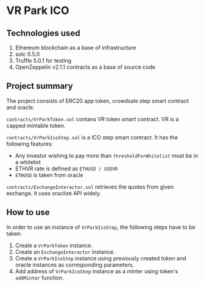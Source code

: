 # VR Park ICO

## Technologies used
1. Ethereum blockchain as a base of infrastructure
2. solc 0.5.0
3. Truffle 5.0.1 for testing
4. OpenZeppelin v2.1.1 contracts as a base of source code

## Project summary

The project consists of ERC20 app token, crowdsale step smart contract and oracle.

`contracts/VrParkToken.sol` contans VR token smart contract. VR is a capped mintable token.

`contracts/VrParkIcoStep.sol` is a ICO step smart contract. It has the following features:
- Any investor wishing to pay more than `thresholdForWhitelist` must be in a whitelist
- ETHVR rate is defined as `ETHUSD / USDVR`
- `ETHUSD` is taken from oracle

`contracts/ExchangeInteractor.sol` retrieves the quotes from given exchange. It uses oraclize API widely.

## How to use

In order to use an instance of `VrParkIcoStep`, the following steps have to be taken:
1. Create a `VrParkToken` instance.
2. Create an `ExchangeInteractor` instance.
3. Create a `VrParkIcoStep` instance using previously created token and oracle instances as corresponding parameters.
4. Add address of `VrParkIcoStep` instance as a minter using token's `addMinter` function.

